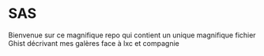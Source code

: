 # SAS
Bienvenue sur ce magnifique repo qui contient un unique magnifique fichier Ghist décrivant mes galères face à lxc et compagnie
